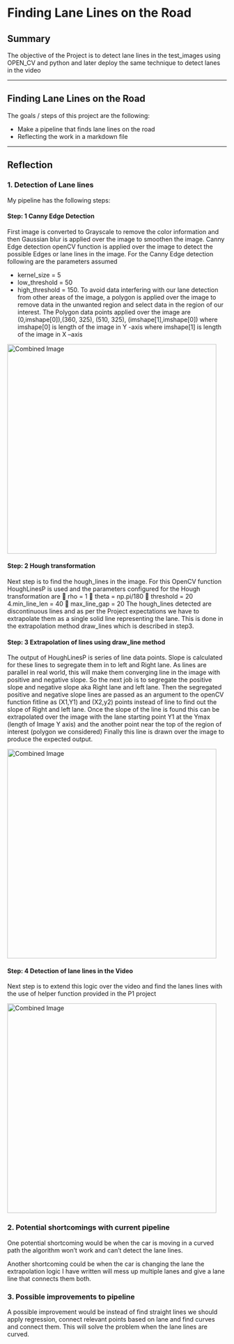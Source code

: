 # **Finding Lane Lines on the Road** 

## Summary

The objective of the Project is to detect lane lines in the test_images using OPEN_CV and python and later deploy the same technique to detect lanes in the video

---

## Finding Lane Lines on the Road

The goals / steps of this project are the following:
* Make a pipeline that finds lane lines on the road
* Reflecting the work in a markdown file


---

## Reflection

### 1. Detection of Lane lines
My pipeline has the following steps:

#### Step: 1 Canny Edge Detection
First image is converted to Grayscale to remove the color information and then Gaussian blur is applied
over the image to smoothen the image. Canny Edge detection openCV function is applied over the
image to detect the possible Edges or lane lines in the image.
For the Canny Edge detection following are the parameters assumed
* kernel_size = 5
* low_threshold = 50
* high_threshold = 150.
To avoid data interfering with our lane detection from other areas of the image, a polygon is applied
over the image to remove data in the unwanted region and select data in the region of our interest. The
Polygon data points applied over the image are
(0,imshape[0]),(360, 325), (510, 325), (imshape[1],imshape[0])
where imshape[0] is length of the image in Y -axis
where imshape[1] is length of the image in X –axis

<img src="examples/laneLines_thirdPass.jpg" width="480" alt="Combined Image" />

#### Step: 2 Hough transformation

Next step is to find the hough_lines in the image. For this OpenCV function HoughLinesP is used and the
parameters configured for the Hough transformation are
 rho = 1
 theta = np.pi/180
 threshold = 20
4.min_line_len = 40
 max_line_gap = 20
The hough_lines detected are discontinuous lines and as per the Project expectations we have to
extrapolate them as a single solid line representing the lane. This is done in the extrapolation method
draw_lines which is described in step3.

#### Step: 3 Extrapolation of lines using draw_line method

The output of HoughLinesP is series of line data points. Slope is calculated for these lines to segregate
them in to left and Right lane. As lines are parallel in real world, this will make them converging line in
the image with positive and negative slope.
So the next job is to segregate the positive slope and negative slope aka Right lane and left lane. Then
the segregated positive and negative slope lines are passed as an argument to the openCV function
fitline as (X1,Y1) and (X2,y2) points instead of line to find out the slope of Right and left lane.
Once the slope of the line is found this can be extrapolated over the image with the lane starting point
Y1 at the Ymax (length of Image Y axis) and the another point near the top of the region of interest
(polygon we considered)
Finally this line is drawn over the image to produce the expected output.

<img src="examples/laneLines_thirdPass.jpg" width="480" alt="Combined Image" />

#### Step: 4 Detection of lane lines in the Video
Next step is to extend this logic over the video and find the lanes lines with the use of helper function
provided in the P1 project

<img src="examples/laneLines_thirdPass.jpg" width="480" alt="Combined Image" />

### 2. Potential shortcomings with current pipeline


One potential shortcoming would be when the car is moving in a curved path the algorithm won’t work
and can’t detect the lane lines.

Another shortcoming could be when the car is changing the lane the extrapolation logic I have written will mess up multiple lanes and give a lane line that connects them both.


### 3. Possible improvements to pipeline

A possible improvement would be instead of find straight lines we should apply regression, connect relevant points based on lane and find curves and connect them. This will solve the problem when the lane lines are curved.
